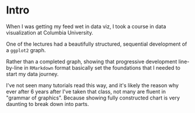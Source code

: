 # Intro

When I was getting my feed wet in data viz, I took a course in data visualization at Columbia University. 

One of the lectures had a beautifully structured, sequential development of a `ggplot2` graph.

Rather than a completed graph, showing that progressive development line-by-line in `RMarkdown` format basically set the foundations that I needed to start my data journey. 

I've not seen many tutorials read this way, and it's likely the reason why ever after 6 years after I've taken that class, not many are fluent in "grammar of graphics". Because showing fully constructed chart is very daunting to break down into parts.